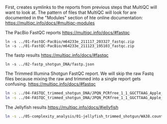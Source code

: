 First, creates symlinks to the reports from previous steps that MultiQC will want to look at. The pattern of files that MultiQC will look for are documented in the "Modules" section of hte online documentation:
https://multiqc.info/docs/#multiqc-modules

The PacBio FastQC reports
https://multiqc.info/docs/#fastqc
```
ln -s ../01-FastQC-PacBio/m64233e_211117_203327_fastqc.zip
ln -s ../01-FastQC-PacBio/m64233e_211123_195103_fastqc.zip
```

The fastp results
https://multiqc.info/docs/#fastqc
```
ln -s ../02-fastp_shotgun_DNA/fastp.json
```

The Trimmed Illumina Shotgun FastQC report. We will skip the raw Fastq files
because mixing the raw and trimmed into a single report gets confusing.
https://multiqc.info/docs/#fastqc

```bash
ln -s ../04-FASTQC_trimmed_shotgun_DNA/JPQN_PCRfree_1_1_GGCTTAAG_Apple_WA38_I1177_L4_R1.trimmed_fastqc.zip
ln -s ../04-FASTQC_trimmed_shotgun_DNA/JPQN_PCRfree_1_1_GGCTTAAG_Apple_WA38_I1177_L4_R2.trimmed_fastqc.zip
```

The Jellyfish results
https://multiqc.info/docs/#jellyfish
```bash
ln -s ../05-complexity_analysis/01-jellyfish_trimmed_shotgun/WA38.counts_jf.hist
```
